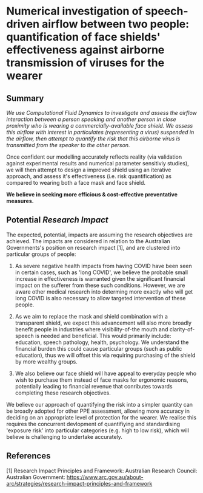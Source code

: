 # Numerical investigation of speech-driven airflow between two people: quantification of face shields' effectiveness against airborne transmission of viruses for the wearer
## Summary
_We use Computational Fluid Dynamics to investigate and assess the airflow interaction between a person speaking and another person in close proximity who is wearing a commercially-available face shield. We assess this airflow with interest in particulates (representing a virus) suspended in the airflow, then attempt to quantify the risk that this airborne virus is transmitted from the speaker to the other person._

Once confident our modelling accurately reflects reality (via validation against experimental results and numerical parameter sensitiviy studies), we will then attempt to design a improved shield using an iterative approach, and assess it's effectiveness (i.e. risk quantification) as compared to wearing both a face mask and face shield.

**We believe in seeking more efficious & cost-effective preventative measures.**

## Potential _Research Impact_
The expected, potential, impacts are assuming the research objectives are achieved. The impacts are considered in relation to the Australian Governments's position on research impact [1], and are clustered into particular groups of people:

1. As severe negative health impacts from having COVID have been seen in certain cases, such as 'long COVID', we believe the probable small increase in effectiveness is warranted given the significant financial impact on the sufferer from these such conditions. However, we are aware other medical research into determing more exactly who will get long COVID is also necessary to allow targeted intervention of these people.

2. As we aim to replace the mask and shield combination with a transparent shield, we expect this advancement will also more broadly benefit people in industries where visibility-of-the mouth and clarity-of-speech is needed and beneficial. This would primarily include: education, speech pathology, health, psychology. We understand the financial burden this could cause particular groups (such as public education), thus we will offset this via requiring purchasing of the shield by more wealthy groups.

3. We also believe our face shield will have appeal to everyday people who wish to purchase them instead of face masks for ergonomic reasons, potentially leading to financial revenue that conributes towards completing these research objectives.

We believe our approach of quantifying the risk into a simpler quantity can be broadly adopted for other PPE assessment, allowing more accuracy in deciding on an appropriate level of protection for the wearer. We realise this requires the concurrent devlopment of quantifiying and standardising 'exposure risk' into particular categories (e.g. high to low risk), which will believe is challenging to undertake accurately.

## References
[1] Research Impact Principles and Framework: Australian Research Council: Australian Government: https://www.arc.gov.au/about-arc/strategies/research-impact-principles-and-framework
